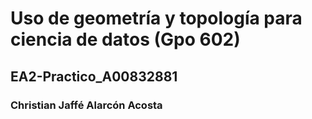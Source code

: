 # Uso de geometría y topología para ciencia de datos (Gpo 602)
## EA2-Practico_A00832881
### Christian Jaffé Alarcón Acosta
